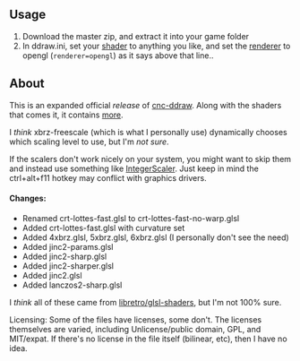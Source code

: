 ## Usage

1. Download the master zip, and extract it into your game folder
2. In ddraw.ini, set your [shader](ddraw.ini#L36) to anything you like, and set the [renderer](ddraw.ini#L43) to opengl (`renderer=opengl`) as it says above that line..

## About

This is an expanded official *release* of [cnc-ddraw](https://github.com/CnCNet/cnc-ddraw). Along with the shaders that comes it, it contains [more](#changes).

I *think* xbrz-freescale (which is what I personally use) dynamically chooses which scaling level to use, but I'm *not sure*.

If the scalers don't work nicely on your system, you might want to skip them and instead use something like [IntegerScaler](https://tanalin.com/en/projects/integer-scaler/). Just keep in mind the ctrl+alt+f11 hotkey may conflict with graphics drivers.

#### Changes:

- Renamed crt-lottes-fast.glsl to crt-lottes-fast-no-warp.glsl
- Added crt-lottes-fast.glsl with curvature set
- Added 4xbrz.glsl, 5xbrz.glsl, 6xbrz.glsl (I personally don't see the need)
- Added jinc2-params.glsl
- Added jinc2-sharp.glsl
- Added jinc2-sharper.glsl
- Added jinc2.glsl
- Added lanczos2-sharp.glsl

I *think* all of these came from [libretro/glsl-shaders](https://github.com/libretro/glsl-shaders), but I'm not 100% sure.

Licensing: Some of the files have licenses, some don't. The licenses themselves are varied, including Unlicense/public domain, GPL, and MIT/expat. If there's no license in the file itself (bilinear, etc), then I have no idea.

